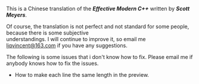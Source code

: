 This is a Chinese translation of the **_Effective Modern C++_** written by _**Scott Meyers**_.  

Of course, the translation is not perfect and not standard for some people, because there is some subjective  
understandings. I will continue to improve it, so email me <ljqvincent@163.com> if you have any suggestions.

The following is some issues that i don't know how to fix. Please email me if anybody knows how to fix the issues. 
* How to make each line the same length in the preview.
